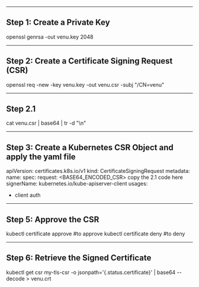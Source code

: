 ----------------------------
Step 1: Create a Private Key
----------------------------
openssl genrsa -out venu.key 2048

-------------------------------------------------
Step 2: Create a Certificate Signing Request (CSR)
--------------------------------------------------
openssl req -new -key venu.key -out venu.csr -subj "/CN=venu"

-----------------
Step 2.1
-------------------
cat venu.csr | base64 | tr -d "\n"


-------------------------------------------------------------
Step 3: Create a Kubernetes CSR Object and apply the yaml file
---------------------------------------------------------------
apiVersion: certificates.k8s.io/v1
kind: CertificateSigningRequest
metadata:
  name: <name-csr>
spec:
  request: <BASE64_ENCODED_CSR> copy the 2.1 code here
  signerName: kubernetes.io/kube-apiserver-client
  usages:
  - client auth

-------------------------------------
Step 5: Approve the CSR
-------------------------
kubectl certificate approve <name-csr>  #to approve
kubectl certificate deny <name-csr>     #to deny

----------------------------------
Step 6: Retrieve the Signed Certificate
----------------------------------------
kubectl get csr my-tls-csr -o jsonpath='{.status.certificate}' | base64 --decode > venu.crt













